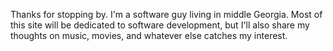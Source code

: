 ---
---

Thanks for stopping by. I'm a software guy living in middle Georgia. Most of this site will be dedicated to software development, but I'll also share my thoughts on music, movies, and whatever else catches my interest.
